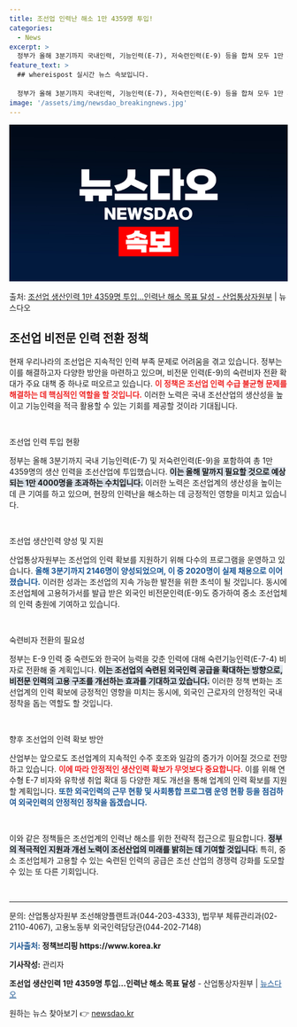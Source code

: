 ```yaml
---
title: 조선업 인력난 해소 1만 4359명 투입!
categories:
  - News
excerpt: >
  정부가 올해 3분기까지 국내인력, 기능인력(E-7), 저숙련인력(E-9) 등을 합쳐 모두 1만 4359명의 …
feature_text: >
  ## whereispost 실시간 뉴스 속보입니다.

  정부가 올해 3분기까지 국내인력, 기능인력(E-7), 저숙련인력(E-9) 등을 합쳐 모두 1만 4359명의 …
image: '/assets/img/newsdao_breakingnews.jpg'
---
```


![뉴스다오 속보](/assets/img/newsdao_breakingnews.jpg)

<p>출처: <a href="https://newsdao.kr/2431" rel="dofollow">조선업 생산인력 1만 4359명 투입…인력난 해소 목표 달성 - 산업통상자원부</a> | 뉴스다오</p>

<h2 data-ke-size="size26">조선업 비전문 인력 전환 정책</h2>

<p data-ke-size="size16">현재 우리나라의 조선업은 지속적인 인력 부족 문제로 어려움을 겪고 있습니다. 정부는 이를 해결하고자 다양한 방안을 마련하고 있으며, 비전문 인력(E-9)의 숙련비자 전환 확대가 주요 대책 중 하나로 떠오르고 있습니다. <b><span style="color: #ee2323;">이 정책은 조선업 인력 수급 불균형 문제를 해결하는 데 핵심적인 역할을 할 것입니다.</span></b> 이러한 노력은 국내 조선산업의 생산성을 높이고 기능인력을 적극 활용할 수 있는 기회를 제공할 것이라 기대됩니다.</p>

<p data-ke-size="size16">&nbsp;</p>

조선업 인력 투입 현황

<p data-ke-size="size16">정부는 올해 3분기까지 국내 기능인력(E-7) 및 저숙련인력(E-9)을 포함하여 총 1만 4359명의 생산 인력을 조선산업에 투입했습니다. <b><span style="background-color: #21538527;">이는 올해 말까지 필요할 것으로 예상되는 1만 4000명을 초과하는 수치입니다.</span></b> 이러한 노력은 조선업계의 생산성을 높이는 데 큰 기여를 하고 있으며, 현장의 인력난을 해소하는 데 긍정적인 영향을 미치고 있습니다.</p>

<p data-ke-size="size16">&nbsp;</p>

조선업 생산인력 양성 및 지원

<p data-ke-size="size16">산업통상자원부는 조선업의 인력 확보를 지원하기 위해 다수의 프로그램을 운영하고 있습니다. <b><span style="color: #1a5490;">올해 3분기까지 2146명이 양성되었으며, 이 중 2020명이 실제 채용으로 이어졌습니다.</span></b> 이러한 성과는 조선업의 지속 가능한 발전을 위한 초석이 될 것입니다. 동시에 조선업체에 고용허가서를 발급 받은 외국인 비전문인력(E-9)도 증가하여 중소 조선업체의 인력 충원에 기여하고 있습니다.</p>

<p data-ke-size="size16">&nbsp;</p>

숙련비자 전환의 필요성

<p data-ke-size="size16">정부는 E-9 인력 중 숙련도와 한국어 능력을 갖춘 인력에 대해 숙련기능인력(E-7-4) 비자로 전환해 줄 계획입니다. <b><span style="background-color: #21538527;">이는 조선업의 숙련된 외국인력 공급을 확대하는 방향으로, 비전문 인력의 고용 구조를 개선하는 효과를 기대하고 있습니다.</span></b> 이러한 정책 변화는 조선업계의 인력 확보에 긍정적인 영향을 미치는 동시에, 외국인 근로자의 안정적인 국내 정착을 돕는 역할도 할 것입니다.</p>

<p data-ke-size="size16">&nbsp;</p>

향후 조선업의 인력 확보 방안

<p data-ke-size="size16">산업부는 앞으로도 조선업계의 지속적인 수주 호조와 일감의 증가가 이어질 것으로 전망하고 있습니다. <b><span style="color: #ee2323;">이에 따라 안정적인 생산인력 확보가 무엇보다 중요합니다.</span></b> 이를 위해 연수형 E-7 비자와 유학생 취업 확대 등 다양한 제도 개선을 통해 업계의 인력 확보를 지원할 계획입니다. <b><span style="color: #1a5490;">또한 외국인력의 근무 현황 및 사회통합 프로그램 운영 현황 등을 점검하여 외국인력의 안정적인 정착을 돕겠습니다.</span></b></p>

<p data-ke-size="size16">&nbsp;</p>

<p data-ke-size="size16">이와 같은 정책들은 조선업계의 인력난 해소를 위한 전략적 접근으로 필요합니다. <b><span style="background-color: #21538527;">정부의 적극적인 지원과 개선 노력이 조선산업의 미래를 밝히는 데 기여할 것입니다.</span></b> 특히, 중소 조선업체가 고용할 수 있는 숙련된 인력의 공급은 조선 산업의 경쟁력 강화를 도모할 수 있는 또 다른 기회입니다.</p>

<p data-ke-size="size16">&nbsp;</p>

<hr>

<p data-ke-size="size16">문의: 산업통상자원부 조선해양플랜트과(044-203-4333), 법무부 체류관리과(02-2110-4067), 고용노동부 외국인력담당관(044-202-7148)</p>
<p data-ke-size="size16"><b><span style="color: #1a5490;">기사출처:</span> 정책브리핑 https://www.korea.kr</b></p>
<p data-ke-size="size16"><b>기사작성:</b> 관리자</p>
<p data-ke-size="size16"><b>조선업 생산인력 1만 4359명 투입…인력난 해소 목표 달성</b> - 산업통상자원부 | <a href="https://newsdao.kr/2431" style="color: #1a5490;">뉴스다오</a></p> 

원하는 뉴스 찾아보기 👉 <a href="https://newsdao.kr" rel="dofollow">newsdao.kr</a>


